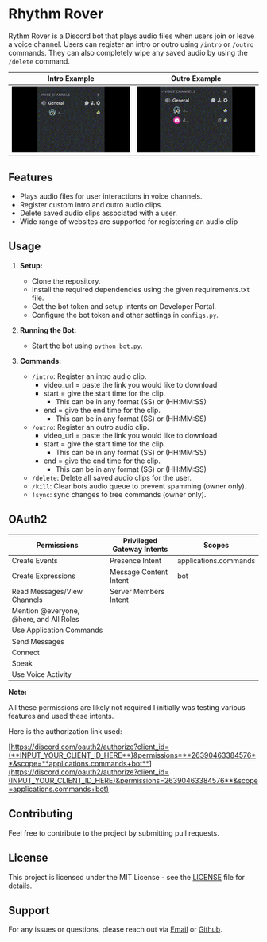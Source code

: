 # Rhythm Rover

Rythm Rover is a Discord bot that plays audio files when users join or leave a voice channel. Users can register an intro or outro using `/intro` or `/outro` commands. They can also completely wipe any saved audio by using the `/delete` command.

Intro Example            |  Outro Example
:-------------------------:|:-------------------------:
![Intro](images/intro.gif)  |  ![Outro](images/outro.gif)

## Features

- Plays audio files for user interactions in voice channels.
- Register custom intro and outro audio clips.
- Delete saved audio clips associated with a user.
- Wide range of websites are supported for registering an audio clip

## Usage

1. **Setup:**
   - Clone the repository.
   - Install the required dependencies using the given requirements.txt file.
   - Get the bot token and setup intents on Developer Portal.
   - Configure the bot token and other settings in `configs.py`.

2. **Running the Bot:**
   - Start the bot using `python bot.py`.

3. **Commands:**
   - `/intro`: Register an intro audio clip.
        - video_url = paste the link you would like to download
        - start = give the start time for the clip.
            - This can be in any format (SS) or (HH:MM:SS)
        - end = give the end time for the clip.
            - This can be in any format (SS) or (HH:MM:SS)
   - `/outro`: Register an outro audio clip.
        - video_url = paste the link you would like to download
        - start = give the start time for the clip.
            - This can be in any format (SS) or (HH:MM:SS)
        - end = give the end time for the clip.
            - This can be in any format (SS) or (HH:MM:SS)
   - `/delete`: Delete all saved audio clips for the user.
   - `/kill`: Clear bots audio queue to prevent spamming (owner only).
   - `!sync`: sync changes to tree commands (owner only).

## OAuth2

| Permissions                  | Privileged Gateway Intents | Scopes                 |
|------------------------------|----------------------------|------------------------|
| Create Events                | Presence Intent            | applications.commands  |
| Create Expressions           | Message Content Intent     | bot                    |
| Read Messages/View Channels  | Server Members Intent      |                        |
| Mention @everyone, @here, and All Roles |                            |                        |
| Use Application Commands     |                            |                        |
| Send Messages                |                            |                        |
| Connect                      |                            |                        |
| Speak                        |                            |                        |
| Use Voice Activity           |                            |                        |

**Note:**

All these permissions are likely not required I initially was testing various features and used these intents.

Here is the authorization link used:

[https://discord.com/oauth2/authorize?client_id=(**INPUT_YOUR_CLIENT_ID_HERE**)&permissions=**26390463384576**&scope=**applications.commands+bot**](https://discord.com/oauth2/authorize?client_id=(INPUT_YOUR_CLIENT_ID_HERE)&permissions=26390463384576**&scope=applications.commands+bot)

## Contributing

Feel free to contribute to the project by submitting pull requests.

## License

This project is licensed under the MIT License - see the [LICENSE](https://github.com/jadistanbelly/Rhythm-Rover?tab=MIT-1-ov-file) file for details.

## Support

For any issues or questions, please reach out via [Email](mailto:jadistanbelly@outlook.com) or [Github](https://github.com/jadistanbelly/Rhythm-Rover/issues).
